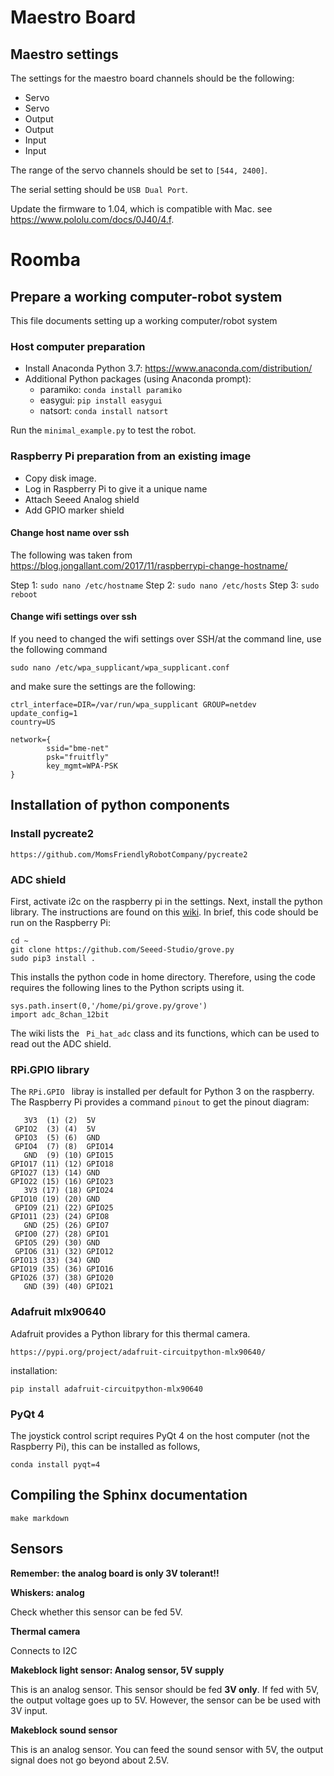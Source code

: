 # Maestro Board

## Maestro settings

The settings for the maestro board channels should be the following:

+ Servo
+ Servo
+ Output
+ Output
+ Input
+ Input

The range of the servo channels should be set to ```[544, 2400]```.

The serial setting should be ```USB Dual Port```.

Update the firmware to 1.04, which is compatible with Mac. see https://www.pololu.com/docs/0J40/4.f.

# Roomba

## Prepare a working computer-robot system

This file documents setting up a working computer/robot system

### Host computer preparation

+ Install Anaconda Python 3.7: https://www.anaconda.com/distribution/
+ Additional Python packages (using Anaconda prompt):
	+ paramiko: ```conda install paramiko```
	+ easygui: ```pip install easygui```
	+ natsort: ```conda install natsort```

Run the ```minimal_example.py``` to test the robot.

### Raspberry Pi preparation from an existing image

+ Copy disk image.
+ Log in Raspberry Pi to give it a unique name
+ Attach Seeed Analog shield
+ Add GPIO marker shield

#### Change host name over ssh

The following was taken from https://blog.jongallant.com/2017/11/raspberrypi-change-hostname/

Step 1: ```sudo nano /etc/hostname```
Step 2: ```sudo nano /etc/hosts```
Step 3: ```sudo reboot```

#### Change wifi settings over ssh
If you need to changed the wifi settings over SSH/at the command line, use the following command 

```sudo nano /etc/wpa_supplicant/wpa_supplicant.conf```

and make sure the settings are the following:

```
ctrl_interface=DIR=/var/run/wpa_supplicant GROUP=netdev
update_config=1
country=US

network={
        ssid="bme-net"
        psk="fruitfly"
        key_mgmt=WPA-PSK
}
```

## Installation of python components

### Install pycreate2

```https://github.com/MomsFriendlyRobotCompany/pycreate2```

### ADC shield

First, activate i2c on the raspberry pi in the settings. Next, install the python library. The instructions are found on this [wiki](http://wiki.seeedstudio.com/8-Channel_12-Bit_ADC_for_Raspberry_Pi-STM32F030/). In brief, this code should be run on the Raspberry Pi:

````
cd ~
git clone https://github.com/Seeed-Studio/grove.py
sudo pip3 install .
````

This installs the python code in home directory. Therefore, using the code requires the following lines to the Python scripts using it.

```
sys.path.insert(0,'/home/pi/grove.py/grove')
import adc_8chan_12bit
```

The wiki lists the `` Pi_hat_adc`` class and its functions, which can be used to read out the ADC shield.

### RPi.GPIO library

The ```RPi.GPIO ``` libray is  installed per default for Python 3 on the raspberry. The Raspberry Pi provides a command ```pinout```  to get the pinout diagram:

```
   3V3  (1) (2)  5V    
 GPIO2  (3) (4)  5V    
 GPIO3  (5) (6)  GND   
 GPIO4  (7) (8)  GPIO14
   GND  (9) (10) GPIO15
GPIO17 (11) (12) GPIO18
GPIO27 (13) (14) GND   
GPIO22 (15) (16) GPIO23
   3V3 (17) (18) GPIO24
GPIO10 (19) (20) GND   
 GPIO9 (21) (22) GPIO25
GPIO11 (23) (24) GPIO8 
   GND (25) (26) GPIO7 
 GPIO0 (27) (28) GPIO1 
 GPIO5 (29) (30) GND   
 GPIO6 (31) (32) GPIO12
GPIO13 (33) (34) GND   
GPIO19 (35) (36) GPIO16
GPIO26 (37) (38) GPIO20
   GND (39) (40) GPIO21
```

### Adafruit mlx90640

Adafruit provides a Python library for this thermal camera.

```https://pypi.org/project/adafruit-circuitpython-mlx90640/```

installation:

```pip install adafruit-circuitpython-mlx90640```

### PyQt 4

The joystick control script requires PyQt 4 on the host computer (not the Raspberry Pi), this can be installed as follows,

```conda install pyqt=4```

## Compiling the Sphinx documentation

```make markdown```


## Sensors

**Remember: the analog board is only 3V tolerant!!**


**Whiskers: analog**

Check whether this sensor can be fed 5V.

**Thermal camera**

Connects to I2C

**Makeblock light sensor: Analog sensor, 5V supply**

This is an analog sensor. This sensor should be  fed **3V only**. If fed with 5V, the output voltage goes up to 5V. However, the sensor can be be used with 3V input.

**Makeblock sound sensor**

This is an analog sensor. You can feed the sound sensor with 5V, the output signal does not go beyond about 2.5V.